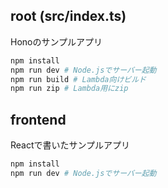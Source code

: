 ## root (src/index.ts)

Honoのサンプルアプリ

```sh
npm install
npm run dev # Node.jsでサーバー起動
npm run build # Lambda向けビルド
npm run zip # Lambda用にzip
```

## frontend

Reactで書いたサンプルアプリ

```sh
npm install
npm run dev # Node.jsでサーバー起動
```